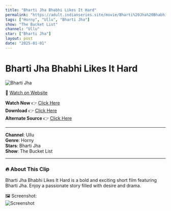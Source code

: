 ```yaml
---
title: "Bharti Jha Bhabhi Likes It Hard"
permalink: "https://adult.indianseries.site/movie/Bharti%20Jha%20Bhabhi%20Likes%20It%20Hard"
tags: ["Horny", "Ullu", "Bharti Jha"]
show: "The Bucket List"
channel: "Ullu"
star: ["Bharti Jha"]
layout: post
date: "2025-01-01"
---
```


# Bharti Jha Bhabhi Likes It Hard

![Bharti Jha](https://shorts.desisins.com/wp-content/uploads/2024/04/Bhabhi-Bharti-Jha-Likes-Hard-The-Bucket-List-Ullu-DesiSins.com_.jpg)

🔗 [Watch on Website](https://adult.indianseries.site/movie/Bharti%20Jha%20Bhabhi%20Likes%20It%20Hard)

**Watch Now** 👉 [Click Here](https://adult.indianseries.site/movie/Bharti%20Jha%20Bhabhi%20Likes%20It%20Hard)  
**Download** 👉 [Click Here](https://adult.indianseries.site/movie/Bharti%20Jha%20Bhabhi%20Likes%20It%20Hard)  
**Alternate Source** 👉 [Click Here](https://adult.indianseries.site/movie/Bharti%20Jha%20Bhabhi%20Likes%20It%20Hard)

---

**Channel**: Ullu  
**Genre**: Horny  
**Stars**: Bharti Jha  
**Show**: The Bucket List

---

### 🔥 About This Clip

Bharti Jha Bhabhi Likes It Hard is a bold and exciting short film featuring Bharti Jha. Enjoy a passionate story filled with desire and drama.
 
🖼️ Screenshot:  
![Screenshot](https://shorts.desisins.com/wp-content/uploads/2024/04/Bhabhi-Bharti-Jha-Likes-Hard-The-Bucket-List-Ullu-DesiSins.com_.jpg)
